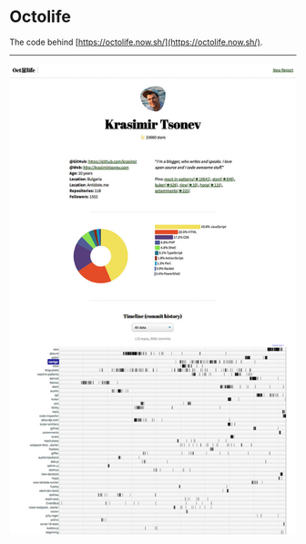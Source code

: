 # Octolife

The code behind [https://octolife.now.sh/](https://octolife.now.sh/).

---

![Octolife](./octolifescreenshot.jpg)